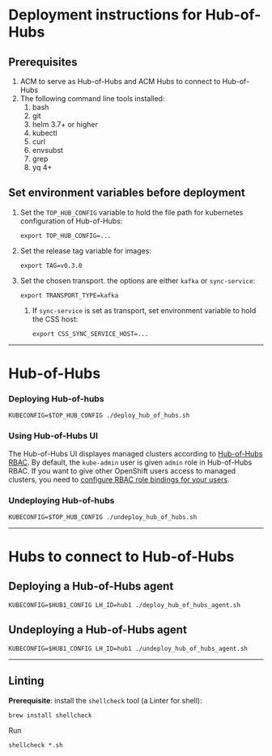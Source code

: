 # Deployment instructions for Hub-of-Hubs

## Prerequisites

1. ACM to serve as Hub-of-Hubs and ACM Hubs to connect to Hub-of-Hubs
1. The following command line tools installed:
    1. bash
    1. git
    1. helm 3.7+ or higher
    1. kubectl
    1. curl
    1. envsubst
    1. grep
    1. yq 4+

##  Set environment variables before deployment

1.  Set the `TOP_HUB_CONFIG` variable to hold the file path for kubernetes configuration of Hub-of-Hubs:
    ```
    export TOP_HUB_CONFIG=...
    ```

1.  Set the release tag variable for images:
    ```
    export TAG=v0.3.0
    ```
    
1.  Set the chosen transport. the options are either `kafka` or `sync-service`:
    ```
    export TRANSPORT_TYPE=kafka
    ``` 
    
    1.  If `sync-service` is set as transport, set environment variable to hold the CSS host:
        ```
        export CSS_SYNC_SERVICE_HOST=...
        ```
----

# Hub-of-Hubs

### Deploying Hub-of-hubs

```
KUBECONFIG=$TOP_HUB_CONFIG ./deploy_hub_of_hubs.sh
```

### Using Hub-of-Hubs UI

The Hub-of-Hubs UI displayes managed clusters according to [Hub-of-Hubs RBAC](https://github.com/open-cluster-management/hub-of-hubs-rbac). By default,
the `kube-admin` user is given `admin` role in Hub-of-Hubs RBAC. If you want to give other OpenShift users access to managed clusters, you need to
[configure RBAC role bindings for your users](https://github.com/open-cluster-management/hub-of-hubs-rbac/blob/main/README.md#update-role-bindings-or-role-definitions).

### Undeploying Hub-of-hubs

```
KUBECONFIG=$TOP_HUB_CONFIG ./undeploy_hub_of_hubs.sh
```

----

# Hubs to connect to Hub-of-Hubs

## Deploying a Hub-of-Hubs agent

```
KUBECONFIG=$HUB1_CONFIG LH_ID=hub1 ./deploy_hub_of_hubs_agent.sh
```

## Undeploying a Hub-of-Hubs agent

```
KUBECONFIG=$HUB1_CONFIG LH_ID=hub1 ./undeploy_hub_of_hubs_agent.sh
```

----

## Linting

**Prerequisite**: install the `shellcheck` tool (a Linter for shell):

```
brew install shellcheck
```

Run
```
shellcheck *.sh
```
